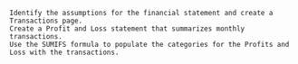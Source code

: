 	Identify the assumptions for the financial statement and create a Transactions page.
	Create a Profit and Loss statement that summarizes monthly transactions.
	Use the SUMIFS formula to populate the categories for the Profits and Loss with the transactions.
